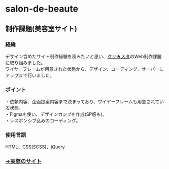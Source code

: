# salon-de-beaute
## 制作課題(美容室サイト)

### 経緯
デザイン含めたサイト制作経験を積みたいと思い、[クリ★スタ](https://crestadesign.org/webdesign-work01/)のWeb制作課題に取り組みました。<br>ワイヤーフレームが用意された状態から、デザイン、コーディング、サーバーにアップまで行いました。

### ポイント
・依頼内容、企画提案内容まで決まっており、ワイヤーフレームも用意されている状態｡<br>
・Figmaを使い、デザインカンプを作成(SP版も)｡<br>
・レスポンシブ込みのコーディング｡<br>

### 使用言語
HTML、CSS(SCSS)、jQuery

### [→実際のサイト](https://salon-de-beaute.tosshii-portfolio.com/)
